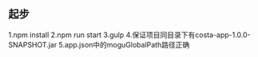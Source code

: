 ## 起步

1.npm install
2.npm run start
3.gulp
4.保证项目同目录下有costa-app-1.0.0-SNAPSHOT.jar
5.app.json中的moguGlobalPath路径正确

